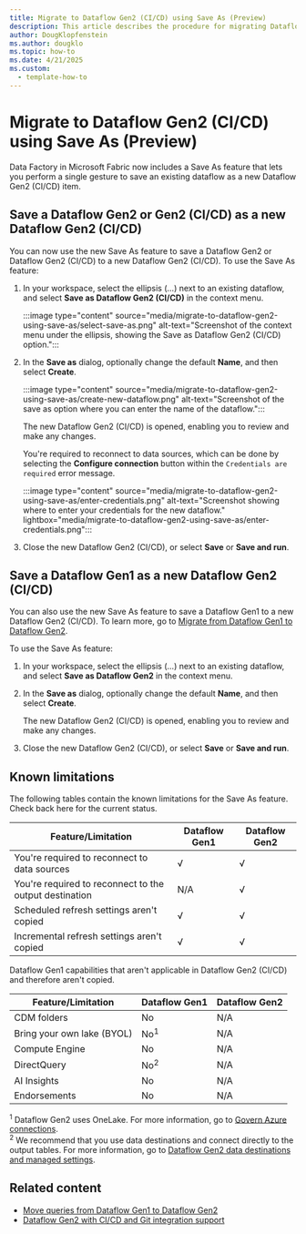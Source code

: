 ```yaml
---
title: Migrate to Dataflow Gen2 (CI/CD) using Save As (Preview)
description: This article describes the procedure for migrating Dataflow Gen1, Dataflow Gen2, and Dataflow Gen2 (CI/CD) to Dataflow Gen2 (CI/CD) in Data Factory.
author: DougKlopfenstein
ms.author: dougklo
ms.topic: how-to
ms.date: 4/21/2025
ms.custom:
  - template-how-to
---
```


# Migrate to Dataflow Gen2 (CI/CD) using Save As (Preview)

Data Factory in Microsoft Fabric now includes a Save As feature that lets you perform a single gesture to save an existing dataflow as a new Dataflow Gen2 (CI/CD) item.

## Save a Dataflow Gen2 or Gen2 (CI/CD) as a new Dataflow Gen2 (CI/CD)

You can now use the new Save As feature to save a Dataflow Gen2 or Dataflow Gen2 (CI/CD) to a new Dataflow Gen2 (CI/CD). To use the Save As feature:

1. In your workspace, select the ellipsis (...) next to an existing dataflow, and select **Save as Dataflow Gen2 (CI/CD)** in the context menu.

   :::image type="content" source="media/migrate-to-dataflow-gen2-using-save-as/select-save-as.png" alt-text="Screenshot of the context menu under the ellipsis, showing the Save as Dataflow Gen2 (CI/CD) option.":::

2. In the **Save as** dialog, optionally change the default **Name**, and then select **Create**.

   :::image type="content" source="media/migrate-to-dataflow-gen2-using-save-as/create-new-dataflow.png" alt-text="Screenshot of the save as option where you can enter the name of the dataflow.":::

   The new Dataflow Gen2 (CI/CD) is opened, enabling you to review and make any changes.

   You're required to reconnect to data sources, which can be done by selecting the **Configure connection** button within the `Credentials are required` error message.

   :::image type="content" source="media/migrate-to-dataflow-gen2-using-save-as/enter-credentials.png" alt-text="Screenshot showing where to enter your credentials for the new dataflow." lightbox="media/migrate-to-dataflow-gen2-using-save-as/enter-credentials.png":::

3. Close the new Dataflow Gen2 (CI/CD), or select **Save** or **Save and run**.

## Save a Dataflow Gen1 as a new Dataflow Gen2 (CI/CD)

You can also use the new Save As feature to save a Dataflow Gen1 to a new Dataflow Gen2 (CI/CD). To learn more, go to [Migrate from Dataflow Gen1 to Dataflow Gen2](dataflow-gen2-migrate-from-dataflow-gen1.md).  

To use the Save As feature:

1. In your workspace, select the ellipsis (...) next to an existing dataflow, and select **Save as Dataflow Gen2** in the context menu.

2. In the **Save as** dialog, optionally change the default **Name**, and then select **Create**.

   The new Dataflow Gen2 (CI/CD) is opened, enabling you to review and make any changes.

3. Close the new Dataflow Gen2 (CI/CD), or select **Save** or **Save and run**.

## Known limitations

The following tables contain the known limitations for the Save As feature. Check back here for the current status.

| Feature/Limitation | Dataflow Gen1 | Dataflow Gen2 |
| ------------------ | ------------- | ------------- |
| You're required to reconnect to data sources | √ | √ |
| You're required to reconnect to the output destination | N/A | √ |
| Scheduled refresh settings aren't copied | √ | √ |
| Incremental refresh settings aren't copied | √ | √ |

Dataflow Gen1 capabilities that aren't applicable in Dataflow Gen2 (CI/CD) and therefore aren't copied.

| Feature/Limitation | Dataflow Gen1 | Dataflow Gen2 |
| ------------------ | ------------- | ------------- |
| CDM folders | No | N/A |
| Bring your own lake (BYOL) | No<sup>1</sup> | N/A |
| Compute Engine | No | N/A |
| DirectQuery | No<sup>2</sup> | N/A |
| AI Insights | No | N/A |
| Endorsements | No | N/A |

<sup>1</sup> Dataflow Gen2 uses OneLake. For more information, go to [Govern Azure connections](/power-bi/guidance/powerbi-implementation-planning-tenant-administration#govern-azure-connections).<br />
<sup>2</sup> We recommend that you use data destinations and connect directly to the output tables. For more information, go to [Dataflow Gen2 data destinations and managed settings](dataflow-gen2-data-destinations-and-managed-settings.md).

## Related content

* [Move queries from Dataflow Gen1 to Dataflow Gen2](move-dataflow-gen1-to-dataflow-gen2.md)
* [Dataflow Gen2 with CI/CD and Git integration support](dataflow-gen2-cicd-and-git-integration.md)
